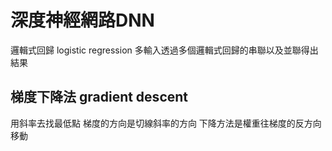 # 深度神經網路DNN

邏輯式回歸 logistic regression
多輸入透過多個邏輯式回歸的串聯以及並聯得出結果

## 


## 梯度下降法 gradient descent
用斜率去找最低點
梯度的方向是切線斜率的方向
下降方法是權重往梯度的反方向移動





